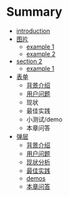# Summary

* [introduction](README.md)
* [图片](section1/README.md)
   * [example 1](section1/example1.md)
   * [example 2](section1/example2.md)
* [section 2](section2/README.md)
   * [example 1](section2/example1.md)
* [表单](form/README.md)
   * [背景介绍](form/introduce.md)
   * [用户问题](form/issues.md)
   * 现状
   * 最佳实践
   * 小测试/demo
   * 本章问答
* [弹层](popup/README.md)
   * [背景介绍](popup/introduce.md)
   * [用户问题](popup/issues.md)
   * [现状分析](popup/cases.md)
   * [最佳实践](popup/best_practice.md)
   * [demos](popup/demos.md)
   * [本章问答](popup/faq.md)

